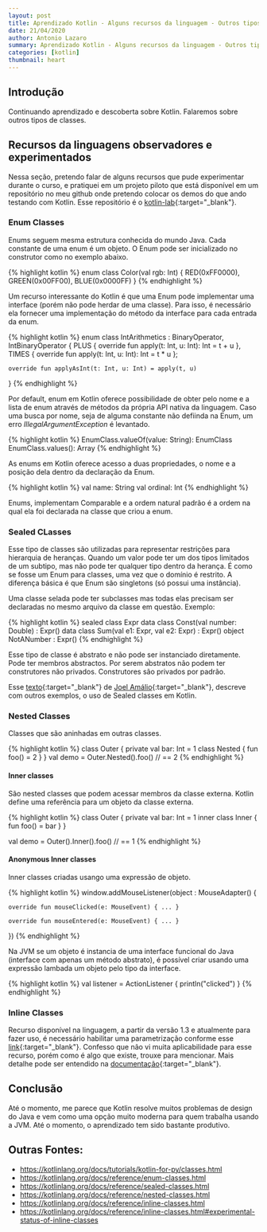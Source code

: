 ```yaml
---
layout: post
title: Aprendizado Kotlin - Alguns recursos da linguagem - Outros tipos de classes
date: 21/04/2020
author: Antonio Lazaro
summary: Aprendizado Kotlin - Alguns recursos da linguagem - Outros tipos de classes
categories: [kotlin]
thumbnail: heart
---
```


## Introdução

Continuando aprendizado e descoberta sobre Kotlin. Falaremos sobre outros tipos de classes.

## Recursos da linguagens observadores e experimentados

Nessa seção, pretendo falar de alguns recursos que pude experimentar durante o curso, e pratiquei em um projeto piloto que está disponível em um repositório no meu github onde pretendo colocar os demos do que ando testando com Kotlin. Esse repositório é o [kotlin-lab](https://github.com/antoniolazaro/kotlin-lab){:target="\_blank"}.

### Enum Classes

Enums seguem mesma estrutura conhecida do mundo Java. Cada constante de uma enum é um objeto. O Enum pode ser inicializado no construtor como no exemplo abaixo.

{% highlight kotlin %}
enum class Color(val rgb: Int) {
RED(0xFF0000),
GREEN(0x00FF00),
BLUE(0x0000FF)
}
{% endhighlight %}

Um recurso interessante do Kotlin é que uma Enum pode implementar uma interface (porém não pode herdar de uma classe). Para isso, é necessário ela fornecer uma implementação do método da interface para cada entrada da enum.

{% highlight kotlin %}
enum class IntArithmetics : BinaryOperator<Int>, IntBinaryOperator {
PLUS {
override fun apply(t: Int, u: Int): Int = t + u
},
TIMES {
override fun apply(t: Int, u: Int): Int = t \* u
};

    override fun applyAsInt(t: Int, u: Int) = apply(t, u)

}
{% endhighlight %}

Por default, enum em Kotlin oferece possibilidade de obter pelo nome e a lista de enum através de métodos da própria API nativa da linguagem. Caso uma busca por nome, seja de alguma constante não defiinda na Enum, um erro _IllegalArgumentException_ é levantado.

{% highlight kotlin %}
EnumClass.valueOf(value: String): EnumClass
EnumClass.values(): Array<EnumClass>
{% endhighlight %}

As enums em Kotlin oferece acesso a duas propriedades, o nome e a posição dela dentro da declaração da Enum.

{% highlight kotlin %}
val name: String
val ordinal: Int
{% endhighlight %}

Enums, implementam Comparable e a ordem natural padrão é a ordem na qual ela foi declarada na classe que criou a enum.

### Sealed CLasses

Esse tipo de classes são utilizadas para representar restrições para hierarquia de heranças. Quando um valor pode ter um dos tipos limitados de um subtipo, mas não pode ter qualquer tipo dentro da herança. É como se fosse um Enum para classes, uma vez que o domínio é restrito. A diferença básica é que Enum são singletons (só possui uma instância).

Uma classe selada pode ter subclasses mas todas elas precisam ser declaradas no mesmo arquivo da classe em questão. Exemplo:

{% highlight kotlin %}
sealed class Expr
data class Const(val number: Double) : Expr()
data class Sum(val e1: Expr, val e2: Expr) : Expr()
object NotANumber : Expr()
{% endhighlight %}

Esse tipo de classe é abstrato e não pode ser instanciado diretamente. Pode ter membros abstractos. Por serem abstratos não podem ter construtores não privados. Construtores são privados por padrão.

Esse [texto](https://medium.com/@joelamalio){:target="\_blank"} de [Joel Amálio](https://twitter.com/joelamalio){:target="\_blank"}, descreve com outros exemplos, o uso de Sealed classes em Kotlin.

### Nested Classes

Classes que são aninhadas em outras classes.

{% highlight kotlin %}
class Outer {
private val bar: Int = 1
class Nested {
fun foo() = 2
}
}
val demo = Outer.Nested().foo() // == 2
{% endhighlight %}

#### Inner classes

São nested classes que podem acessar membros da classe externa. Kotlin define uma referência para um objeto da classe externa.

{% highlight kotlin %}
class Outer {
private val bar: Int = 1
inner class Inner {
fun foo() = bar
}
}

val demo = Outer().Inner().foo() // == 1
{% endhighlight %}

#### Anonymous Inner classes

Inner classes criadas usango uma expressão de objeto.

{% highlight kotlin %}
window.addMouseListener(object : MouseAdapter() {

    override fun mouseClicked(e: MouseEvent) { ... }

    override fun mouseEntered(e: MouseEvent) { ... }

})
{% endhighlight %}

Na JVM se um objeto é instancia de uma interface funcional do Java (interface com apenas um método abstrato), é possível criar usando uma expressão lambada um objeto pelo tipo da interface.

{% highlight kotlin %}
val listener = ActionListener { println("clicked") }
{% endhighlight %}

### Inline Classes

Recurso disponível na linguagem, a partir da versão 1.3 e atualmente para fazer uso, é necessário habilitar uma parametrização conforme esse [link](https://kotlinlang.org/docs/reference/inline-classes.html){:target="\_blank"}. Confesso que não vi muita aplicabilidade para esse recurso, porém como é algo que existe, trouxe para mencionar. Mais detalhe pode ser entendido na [documentação](https://kotlinlang.org/docs/reference/inline-classes.html){:target="\_blank"}.

## Conclusão

Até o momento, me parece que Kotlin resolve muitos problemas de design do Java e vem como uma opção muito moderna para quem trabalha usando a JVM. Até o momento, o aprendizado tem sido bastante produtivo.

## Outras Fontes:

- https://kotlinlang.org/docs/tutorials/kotlin-for-py/classes.html
- https://kotlinlang.org/docs/reference/enum-classes.html
- https://kotlinlang.org/docs/reference/sealed-classes.html
- https://kotlinlang.org/docs/reference/nested-classes.html
- https://kotlinlang.org/docs/reference/inline-classes.html
- https://kotlinlang.org/docs/reference/inline-classes.html#experimental-status-of-inline-classes

